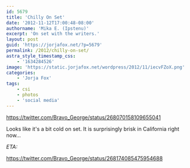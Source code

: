 ```yaml
---
id: 5679
title: 'Chilly On Set'
date: '2012-11-12T17:00:48-08:00'
authorname: 'Mika E. (Ipstenu)'
excerpt: 'On set with the writers.'
layout: post
guid: 'https://jorjafox.net/?p=5679'
permalink: /2012/chilly-on-set/
astra_style_timestamp_css:
    - '1634284526'
image: 'https://static.jorjafox.net/wordpress/2012/11/iecvFZoX.png'
categories:
    - 'Jorja Fox'
tags:
    - csi
    - photos
    - 'social media'
---
```


https://twitter.com/Bravo_George/status/268070158109655041

Looks like it's a bit cold on set. It is surprisingly brisk in California right now...

_ETA:_

https://twitter.com/Bravo_George/status/268174085475954688
